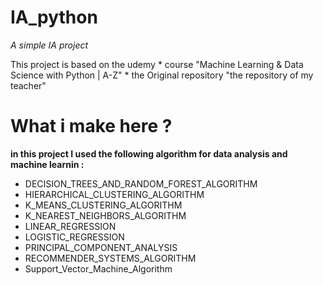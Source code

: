 # IA_python
 *A simple IA project*
 
 This project is based on the udemy * course "Machine Learning & Data Science with Python | A-Z" * the Original repository "the repository of my teacher"
# What i make here ?
 **in this project I used the following algorithm for data analysis and machine learnin :**
 - DECISION_TREES_AND_RANDOM_FOREST_ALGORITHM
 - HIERARCHICAL_CLUSTERING_ALGORITHM
 - K_MEANS_CLUSTERING_ALGORITHM
 - K_NEAREST_NEIGHBORS_ALGORITHM
 - LINEAR_REGRESSION
 - LOGISTIC_REGRESSION
 - PRINCIPAL_COMPONENT_ANALYSIS
 - RECOMMENDER_SYSTEMS_ALGORITHM
 - Support_Vector_Machine_Algorithm
